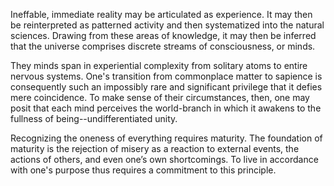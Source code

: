 Ineffable, immediate reality may be articulated as experience. It may then be reinterpreted as patterned activity and then systematized into the natural sciences. Drawing from these areas of knowledge, it may then be inferred that the universe comprises discrete streams of consciousness, or minds.

They minds span in experiential complexity from solitary atoms to entire nervous systems. One's transition from commonplace matter to sapience is consequently such an impossibly rare and significant privilege that it defies mere coincidence. To make sense of their circumstances, then, one may posit that each mind perceives the world-branch in which it awakens to the fullness of being--undifferentiated unity.

Recognizing the oneness of everything requires maturity. The foundation of maturity is the rejection of misery as a reaction to external events, the actions of others, and even one’s own shortcomings. To live in accordance with one's purpose thus requires a commitment to this principle.